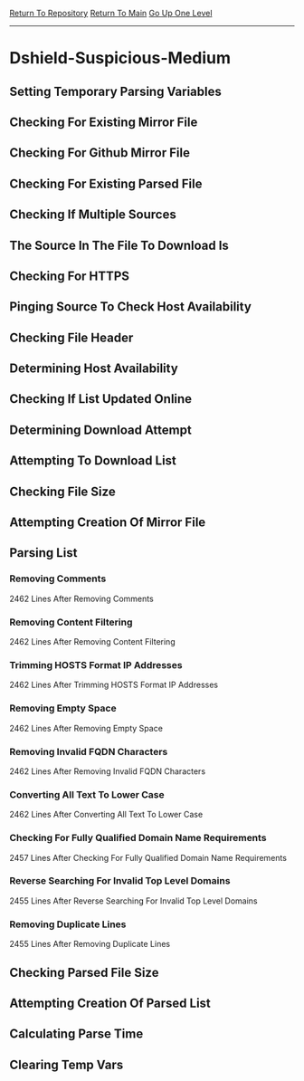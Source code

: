 [Return To Repository](https://github.com/deathbybandaid/piholeparser/)
[Return To Main](https://github.com/deathbybandaid/piholeparser/blob/master/RecentRunLogs/Mainlog.md)
[Go Up One Level](https://github.com/deathbybandaid/piholeparser/blob/master/RecentRunLogs/TopLevelScripts/30-Processing-Blacklists.md)
____________________________________
# Dshield-Suspicious-Medium
## Setting Temporary Parsing Variables
## Checking For Existing Mirror File
## Checking For Github Mirror File
## Checking For Existing Parsed File
## Checking If Multiple Sources
## The Source In The File To Download Is
## Checking For HTTPS
## Pinging Source To Check Host Availability
## Checking File Header
## Determining Host Availability
## Checking If List Updated Online
## Determining Download Attempt
## Attempting To Download List
## Checking File Size
## Attempting Creation Of Mirror File
## Parsing List
### Removing Comments
2462 Lines After Removing Comments
### Removing Content Filtering
2462 Lines After Removing Content Filtering
### Trimming HOSTS Format IP Addresses
2462 Lines After Trimming HOSTS Format IP Addresses
### Removing Empty Space
2462 Lines After Removing Empty Space
### Removing Invalid FQDN Characters
2462 Lines After Removing Invalid FQDN Characters
### Converting All Text To Lower Case
2462 Lines After Converting All Text To Lower Case
### Checking For Fully Qualified Domain Name Requirements
2457 Lines After Checking For Fully Qualified Domain Name Requirements
### Reverse Searching For Invalid Top Level Domains
2455 Lines After Reverse Searching For Invalid Top Level Domains
### Removing Duplicate Lines
2455 Lines After Removing Duplicate Lines
## Checking Parsed File Size
## Attempting Creation Of Parsed List
## Calculating Parse Time
## Clearing Temp Vars
